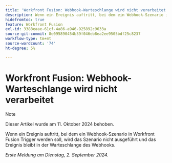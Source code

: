 ```yaml
---
title: 'Workfront Fusion: Webhook-Warteschlange wird nicht verarbeitet'
description: Wenn ein Ereignis auftritt, bei dem ein Webhook-Szenario in Workfront Fusion Trigger werden soll, wird das Szenario nicht ausgeführt und das Ereignis bleibt in der Warteschlange des Webhooks.
hidefromtoc: true
feature: Workfront Fusion
exl-id: 3388eaae-61cf-4a86-a946-925892c9633a
source-git-commit: 8e095890454b39f046eb8ea2ee9505bdf25c8237
workflow-type: tm+mt
source-wordcount: '74'
ht-degree: 5%

---
```


# Workfront Fusion: Webhook-Warteschlange wird nicht verarbeitet

>[!NOTE]
>
>Dieser Artikel wurde am 11. Oktober 2024 behoben.

Wenn ein Ereignis auftritt, bei dem ein Webhook-Szenario in Workfront Fusion Trigger werden soll, wird das Szenario nicht ausgeführt und das Ereignis bleibt in der Warteschlange des Webhooks.

_Erste Meldung am Dienstag, 2. September 2024._

